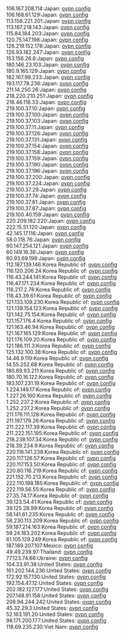 106.167.208.114:Japan: [ovpn config](vpn/106_167_208_114.ovpn)  
106.168.61.129:Japan: [ovpn config](vpn/106_168_61_129.ovpn)  
113.158.221.201:Japan: [ovpn config](vpn/113_158_221_201.ovpn)  
113.197.218.143:Japan: [ovpn config](vpn/113_197_218_143.ovpn)  
115.84.184.203:Japan: [ovpn config](vpn/115_84_184_203.ovpn)  
120.75.147.198:Japan: [ovpn config](vpn/120_75_147_198.ovpn)  
126.219.152.178:Japan: [ovpn config](vpn/126_219_152_178.ovpn)  
126.93.182.247:Japan: [ovpn config](vpn/126_93_182_247.ovpn)  
153.156.26.8:Japan: [ovpn config](vpn/153_156_26_8.ovpn)  
180.146.23.103:Japan: [ovpn config](vpn/180_146_23_103.ovpn)  
180.9.165.129:Japan: [ovpn config](vpn/180_9_165_129.ovpn)  
182.167.98.233:Japan: [ovpn config](vpn/182_167_98_233.ovpn)  
193.117.78.236:Japan: [ovpn config](vpn/193_117_78_236.ovpn)  
211.14.250.26:Japan: [ovpn config](vpn/211_14_250_26.ovpn)  
218.220.210.251:Japan: [ovpn config](vpn/218_220_210_251.ovpn)  
218.46.118.33:Japan: [ovpn config](vpn/218_46_118_33.ovpn)  
219.100.37.10:Japan: [ovpn config](vpn/219_100_37_10.ovpn)  
219.100.37.100:Japan: [ovpn config](vpn/219_100_37_100.ovpn)  
219.100.37.103:Japan: [ovpn config](vpn/219_100_37_103.ovpn)  
219.100.37.11:Japan: [ovpn config](vpn/219_100_37_11.ovpn)  
219.100.37.126:Japan: [ovpn config](vpn/219_100_37_126.ovpn)  
219.100.37.131:Japan: [ovpn config](vpn/219_100_37_131.ovpn)  
219.100.37.154:Japan: [ovpn config](vpn/219_100_37_154.ovpn)  
219.100.37.158:Japan: [ovpn config](vpn/219_100_37_158.ovpn)  
219.100.37.159:Japan: [ovpn config](vpn/219_100_37_159.ovpn)  
219.100.37.190:Japan: [ovpn config](vpn/219_100_37_190.ovpn)  
219.100.37.196:Japan: [ovpn config](vpn/219_100_37_196.ovpn)  
219.100.37.200:Japan: [ovpn config](vpn/219_100_37_200.ovpn)  
219.100.37.224:Japan: [ovpn config](vpn/219_100_37_224.ovpn)  
219.100.37.29:Japan: [ovpn config](vpn/219_100_37_29.ovpn)  
219.100.37.74:Japan: [ovpn config](vpn/219_100_37_74.ovpn)  
219.100.37.81:Japan: [ovpn config](vpn/219_100_37_81.ovpn)  
219.100.37.87:Japan: [ovpn config](vpn/219_100_37_87.ovpn)  
219.100.40.159:Japan: [ovpn config](vpn/219_100_40_159.ovpn)  
220.209.182.220:Japan: [ovpn config](vpn/220_209_182_220.ovpn)  
222.15.51.120:Japan: [ovpn config](vpn/222_15_51_120.ovpn)  
42.145.17.116:Japan: [ovpn config](vpn/42_145_17_116.ovpn)  
58.0.118.76:Japan: [ovpn config](vpn/58_0_118_76.ovpn)  
60.147.254.121:Japan: [ovpn config](vpn/60_147_254_121.ovpn)  
60.149.16.36:Japan: [ovpn config](vpn/60_149_16_36.ovpn)  
60.93.69.198:Japan: [ovpn config](vpn/60_93_69_198.ovpn)  
112.187.139.146:Korea Republic of: [ovpn config](vpn/112_187_139_146.ovpn)  
116.120.206.24:Korea Republic of: [ovpn config](vpn/116_120_206_24.ovpn)  
116.43.244.141:Korea Republic of: [ovpn config](vpn/116_43_244_141.ovpn)  
116.47.171.234:Korea Republic of: [ovpn config](vpn/116_47_171_234.ovpn)  
118.217.2.78:Korea Republic of: [ovpn config](vpn/118_217_2_78.ovpn)  
118.43.39.61:Korea Republic of: [ovpn config](vpn/118_43_39_61.ovpn)  
121.133.109.230:Korea Republic of: [ovpn config](vpn/121_133_109_230.ovpn)  
121.139.154.123:Korea Republic of: [ovpn config](vpn/121_139_154_123.ovpn)  
121.142.75.154:Korea Republic of: [ovpn config](vpn/121_142_75_154.ovpn)  
121.157.176.4:Korea Republic of: [ovpn config](vpn/121_157_176_4.ovpn)  
121.163.46.94:Korea Republic of: [ovpn config](vpn/121_163_46_94.ovpn)  
121.167.165.129:Korea Republic of: [ovpn config](vpn/121_167_165_129.ovpn)  
121.176.109.20:Korea Republic of: [ovpn config](vpn/121_176_109_20.ovpn)  
121.186.111.3:Korea Republic of: [ovpn config](vpn/121_186_111_3.ovpn)  
125.132.100.38:Korea Republic of: [ovpn config](vpn/125_132_100_38.ovpn)  
14.46.9.119:Korea Republic of: [ovpn config](vpn/14_46_9_119.ovpn)  
14.55.252.68:Korea Republic of: [ovpn config](vpn/14_55_252_68.ovpn)  
180.69.93.211:Korea Republic of: [ovpn config](vpn/180_69_93_211.ovpn)  
180.70.16.122:Korea Republic of: [ovpn config](vpn/180_70_16_122.ovpn)  
183.107.231.19:Korea Republic of: [ovpn config](vpn/183_107_231_19.ovpn)  
1.224.149.17:Korea Republic of: [ovpn config](vpn/1_224_149_17.ovpn)  
1.227.26.160:Korea Republic of: [ovpn config](vpn/1_227_26_160.ovpn)  
1.252.237.2:Korea Republic of: [ovpn config](vpn/1_252_237_2.ovpn)  
1.252.237.2:Korea Republic of: [ovpn config](vpn/1_252_237_2.ovpn)  
211.176.111.128:Korea Republic of: [ovpn config](vpn/211_176_111_128.ovpn)  
211.197.179.26:Korea Republic of: [ovpn config](vpn/211_197_179_26.ovpn)  
211.222.117.39:Korea Republic of: [ovpn config](vpn/211_222_117_39.ovpn)  
211.222.151.195:Korea Republic of: [ovpn config](vpn/211_222_151_195.ovpn)  
218.238.107.34:Korea Republic of: [ovpn config](vpn/218_238_107_34.ovpn)  
218.39.234.9:Korea Republic of: [ovpn config](vpn/218_39_234_9.ovpn)  
220.116.141.238:Korea Republic of: [ovpn config](vpn/220_116_141_238.ovpn)  
220.117.126.57:Korea Republic of: [ovpn config](vpn/220_117_126_57.ovpn)  
220.117.153.50:Korea Republic of: [ovpn config](vpn/220_117_153_50.ovpn)  
220.80.116.219:Korea Republic of: [ovpn config](vpn/220_80_116_219.ovpn)  
221.152.70.213:Korea Republic of: [ovpn config](vpn/221_152_70_213.ovpn)  
222.110.198.185:Korea Republic of: [ovpn config](vpn/222_110_198_185.ovpn)  
222.119.56.55:Korea Republic of: [ovpn config](vpn/222_119_56_55.ovpn)  
27.35.74.17:Korea Republic of: [ovpn config](vpn/27_35_74_17.ovpn)  
39.123.54.41:Korea Republic of: [ovpn config](vpn/39_123_54_41.ovpn)  
39.125.28.99:Korea Republic of: [ovpn config](vpn/39_125_28_99.ovpn)  
58.141.61.235:Korea Republic of: [ovpn config](vpn/58_141_61_235.ovpn)  
58.230.113.209:Korea Republic of: [ovpn config](vpn/58_230_113_209.ovpn)  
59.187.214.163:Korea Republic of: [ovpn config](vpn/59_187_214_163.ovpn)  
59.24.183.202:Korea Republic of: [ovpn config](vpn/59_24_183_202.ovpn)  
61.105.129.249:Korea Republic of: [ovpn config](vpn/61_105_129_249.ovpn)  
187.189.207.107:Mexico: [ovpn config](vpn/187_189_207_107.ovpn)  
49.49.239.97:Thailand: [ovpn config](vpn/49_49_239_97.ovpn)  
77.123.74.66:Ukraine: [ovpn config](vpn/77_123_74_66.ovpn)  
104.33.91.38:United States: [ovpn config](vpn/104_33_91_38.ovpn)  
161.202.144.236:United States: [ovpn config](vpn/161_202_144_236.ovpn)  
172.92.157.130:United States: [ovpn config](vpn/172_92_157_130.ovpn)  
192.154.47.12:United States: [ovpn config](vpn/192_154_47_12.ovpn)  
202.182.127.177:United States: [ovpn config](vpn/202_182_127_177.ovpn)  
207.148.91.158:United States: [ovpn config](vpn/207_148_91_158.ovpn)  
208.94.244.242:United States: [ovpn config](vpn/208_94_244_242.ovpn)  
45.32.29.3:United States: [ovpn config](vpn/45_32_29_3.ovpn)  
52.163.191.20:United States: [ovpn config](vpn/52_163_191_20.ovpn)  
98.171.200.177:United States: [ovpn config](vpn/98_171_200_177.ovpn)  
118.69.235.230:Viet Nam: [ovpn config](vpn/118_69_235_230.ovpn)  
